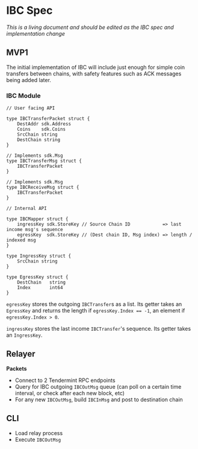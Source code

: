 # IBC Spec

*This is a living document and should be edited as the IBC spec and implementation change*

## MVP1

The initial implementation of IBC will include just enough for simple coin transfers between chains, with safety features such as ACK messages being added later.

### IBC Module

```golang
// User facing API

type IBCTransferPacket struct {
    DestAddr sdk.Address
    Coins    sdk.Coins
    SrcChain string
    DestChain string
}

// Implements sdk.Msg
type IBCTransferMsg struct {
    IBCTransferPacket
}

// Implements sdk.Msg
type IBCReceiveMsg struct {
    IBCTransferPacket
}

// Internal API

type IBCMapper struct {
    ingressKey sdk.StoreKey // Source Chain ID            => last income msg's sequence
    egressKey  sdk.StoreKey // (Dest chain ID, Msg index) => length / indexed msg
}

type IngressKey struct {
    SrcChain string
}

type EgressKey struct {
    DestChain   string
    Index       int64
}

```

`egressKey` stores the outgoing `IBCTransfer`s as a list. Its getter takes an `EgressKey` and returns the length if `egressKey.Index == -1`, an element if `egressKey.Index > 0`.

`ingressKey` stores the last income `IBCTransfer`'s sequence. Its getter takes an `IngressKey`.

## Relayer

**Packets**
- Connect to 2 Tendermint RPC endpoints
- Query for IBC outgoing `IBCOutMsg` queue (can poll on a certain time interval, or check after each new block, etc)
- For any new `IBCOutMsg`, build `IBCInMsg` and post to destination chain

## CLI

- Load relay process
- Execute `IBCOutMsg`
